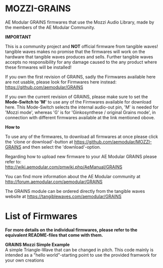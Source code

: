 # MOZZI-GRAINS
AE Modular GRAINS firmwares that use the Mozzi Audio Library, made by the members of the AE Modular Community. 

__IMPORTANT__ 

This is a community project and __NOT__ official firmware from tangible waves! tangible waves makes no promise that the firmwares will work on the hardware that tangible waves produces and sells. Further tangible waves accepts no responsibility for any damage caused to the any product where these firmwares will be installed!

If you own the first revision of GRAINS, sadly the Firmwares available here are not usable, please look for Firmwares here instead: https://github.com/aemodular/GRAINS

If you own the current revision of GRAINS, please make sure to set the __Mode-Switch to 'M'__ to use any of the Firmwares available for download here. This Mode-Switch selects the internal audio-out pin, 'M' is needed for 'Mozzi mode', whereas 'G' is for 'Ginkosynthese / original Grains mode', in connection with different firmwares available at the link mentioned obove.

__How to__

To use any of the firmwares, to download all firmwares at once please click the 'clone or download'-button at https://github.com/aemodular/MOZZI-GRAINS and then select the 'download'-option.  

Regarding how to upload new firmware to your AE Modular GRAINS please refer to:    
http://wiki.aemodular.com/pmwiki.php/AeManual/GRAINS

You can find more information about the AE Modular community at http://forum.aemodular.com/aemodular/GRAINS

The GRAINS module can be ordered directly from the tangible waves website at https://tangiblewaves.com/aemodular/GRAINS

List of Firmwares
==================
__For more details on the individual firmwares, please refer to the equivalent README-files that come with them.__

__GRAINS Mozzi Simple Example__                                                               
A simple Triangle-Wave that can be changed in pitch. This code mainly is intended as a "hello world"-starting point to use the provided framwork for your own creations  

